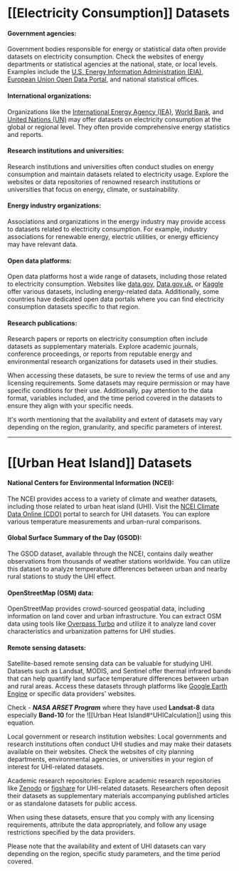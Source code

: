 # [[Electricity Consumption]] Datasets

#### Government agencies: 
Government bodies responsible for energy or statistical data often provide datasets on electricity consumption. Check the websites of energy departments or statistical agencies at the national, state, or local levels. Examples include the [U.S. Energy Information Administration (EIA)](https://www.eia.gov/), [European Union Open Data Portal](https://data.europa.eu/euodp/en/home), and national statistical offices.

#### International organizations: 
Organizations like the [International Energy Agency (IEA)](https://www.iea.org/), [World Bank](https://databank.worldbank.org/home), and [United Nations (UN)](https://data.un.org/) may offer datasets on electricity consumption at the global or regional level. They often provide comprehensive energy statistics and reports.

#### Research institutions and universities: 
Research institutions and universities often conduct studies on energy consumption and maintain datasets related to electricity usage. Explore the websites or data repositories of renowned research institutions or universities that focus on energy, climate, or sustainability.

#### Energy industry organizations: 
Associations and organizations in the energy industry may provide access to datasets related to electricity consumption. For example, industry associations for renewable energy, electric utilities, or energy efficiency may have relevant data.

#### Open data platforms: 
Open data platforms host a wide range of datasets, including those related to electricity consumption. Websites like [data.gov](https://www.data.gov/), [Data.gov.uk](https://data.gov.uk/), or [Kaggle](https://www.kaggle.com/datasets) offer various datasets, including energy-related data. Additionally, some countries have dedicated open data portals where you can find electricity consumption datasets specific to that region.

#### Research publications: 
Research papers or reports on electricity consumption often include datasets as supplementary materials. Explore academic journals, conference proceedings, or reports from reputable energy and environmental research organizations for datasets used in their studies.

When accessing these datasets, be sure to review the terms of use and any licensing requirements. Some datasets may require permission or may have specific conditions for their use. Additionally, pay attention to the data format, variables included, and the time period covered in the datasets to ensure they align with your specific needs.

It's worth mentioning that the availability and extent of datasets may vary depending on the region, granularity, and specific parameters of interest.

---
# [[Urban Heat Island]] Datasets

#### National Centers for Environmental Information (NCEI): 
The NCEI provides access to a variety of climate and weather datasets, including those related to urban heat island (UHI). Visit the [NCEI Climate Data Online (CDO)](https://www.ncdc.noaa.gov/cdo-web/) portal to search for UHI datasets. You can explore various temperature measurements and urban-rural comparisons.

#### Global Surface Summary of the Day (GSOD): 
The GSOD dataset, available through the NCEI, contains daily weather observations from thousands of weather stations worldwide. You can utilize this dataset to analyze temperature differences between urban and nearby rural stations to study the UHI effect.

#### OpenStreetMap (OSM) data: 
OpenStreetMap provides crowd-sourced geospatial data, including information on land cover and urban infrastructure. You can extract OSM data using tools like [Overpass Turbo](https://overpass-turbo.eu/) and utilize it to analyze land cover characteristics and urbanization patterns for UHI studies.

#### Remote sensing datasets: 
Satellite-based remote sensing data can be valuable for studying UHI. Datasets such as Landsat, MODIS, and Sentinel offer thermal infrared bands that can help quantify land surface temperature differences between urban and rural areas. Access these datasets through platforms like [Google Earth Engine](https://earthengine.google.com/) or specific data providers' websites. 

Check - ***NASA ARSET Program*** where they have used **Landsat-8** data especially **Band-10** for the ![[Urban Heat Island#^UHICalculation]] using this equation.

Local government or research institution websites: Local governments and research institutions often conduct UHI studies and may make their datasets available on their websites. Check the websites of city planning departments, environmental agencies, or universities in your region of interest for UHI-related datasets.

Academic research repositories: Explore academic research repositories like [Zenodo](https://zenodo.org/) or [figshare](https://figshare.com/) for UHI-related datasets. Researchers often deposit their datasets as supplementary materials accompanying published articles or as standalone datasets for public access.

When using these datasets, ensure that you comply with any licensing requirements, attribute the data appropriately, and follow any usage restrictions specified by the data providers.

Please note that the availability and extent of UHI datasets can vary depending on the region, specific study parameters, and the time period covered.
